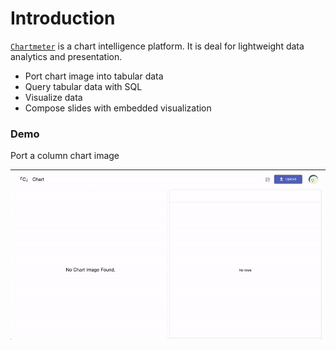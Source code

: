 # Introduction

[`Chartmeter`] is a chart intelligence platform.
It is deal for lightweight data analytics and presentation.

* Port chart image into tabular data
* Query tabular data with SQL
* Visualize data
* Compose slides with embedded visualization

### Demo
Port a column chart image

![screencast](misc/introduction.gif)

[`Chartmeter`]: https://www.chart2char.com
